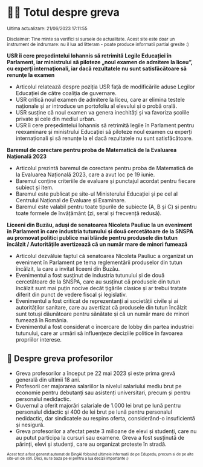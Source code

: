 # 👩‍🏫 Totul despre greva
<sub>Ultima actualizare: 21/06/2023 17:11:55</sub>

<sub>Disclaimer: Tine minte sa verifici si sursele de actualitate. Acest site este doar un instrument de indrumare: nu il lua ad litteram - poate produce informatii partial gresite :)</sub>

**USR îi cere președintelui Iohannis să retrimită Legile Educației în Parlament, iar ministrului să piloteze „noul examen de admitere la liceu”, cu experţi internaţionali, iar dacă rezultatele nu sunt satisfăcătoare să renunţe la examen**
- Articolul relatează despre poziția USR față de modificările aduse Legilor Educației de către coaliția de guvernare.
- USR critică noul examen de admitere la liceu, care ar elimina testele naționale și ar introduce un portofoliu al elevului și o probă orală.
- USR susține că noul examen va genera inechități și va favoriza școlile private și cele din mediul urban.
- USR îi cere președintelui Iohannis să retrimită legile în Parlament pentru reexaminare și ministrului Educației să piloteze noul examen cu experți internaționali și să renunțe la el dacă rezultatele nu sunt satisfăcătoare.

**Baremul de corectare pentru proba de Matematică de la Evaluarea Națională 2023**
- Articolul prezintă baremul de corectare pentru proba de Matematică de la Evaluarea Națională 2023, care a avut loc pe 19 iunie.
- Baremul conține criteriile de evaluare și punctajul acordat pentru fiecare subiect și item.
- Baremul este publicat pe site-ul Ministerului Educației și pe cel al Centrului Național de Evaluare și Examinare.
- Baremul este valabil pentru toate tipurile de subiecte (A, B și C) și pentru toate formele de învățământ (zi, seral și frecvență redusă).

**Liceeni din Buzău, aduși de senatoarea Nicoleta Pauliuc la un eveniment în Parlament în care industria tutunului și două cercetătoare de la SNSPA au promovat politici publice mai blânde pentru produsele din tutun încălzit / Autoritățile avertizează că un număr mare de minori fumează**
- Articolul dezvăluie faptul că senatoarea Nicoleta Pauliuc a organizat un eveniment în Parlament pe tema reglementării produselor din tutun încălzit, la care a invitat liceeni din Buzău.
- Evenimentul a fost susținut de industria tutunului și de două cercetătoare de la SNSPA, care au susținut că produsele din tutun încălzit sunt mai puțin nocive decât țigările clasice și ar trebui tratate diferit din punct de vedere fiscal și legislativ.
- Evenimentul a fost criticat de reprezentanți ai societății civile și ai autorităților sanitare, care au avertizat că produsele din tutun încălzit sunt totuși dăunătoare pentru sănătate și că un număr mare de minori fumează în România.
- Evenimentul a fost considerat o încercare de lobby din partea industriei tutunului, care ar urmări să influențeze deciziile politice în favoarea propriilor interese.

## 🏫 Despre greva profesorilor
- Greva profesorilor a început pe 22 mai 2023 și este prima grevă generală din ultimii 18 ani.
- Profesorii cer majorarea salariilor la nivelul salariului mediu brut pe economie pentru debutanți sau asistenți universitari, precum și pentru personalul nedidactic.
- Guvernul a oferit majorări salariale de 1.000 lei brut pe lună pentru personalul didactic și 400 de lei brut pe lună pentru personalul nedidactic, dar sindicatele au respins oferta, considerând-o insuficientă și nesigură.
- Greva profesorilor a afectat peste 3 milioane de elevi și studenți, care nu au putut participa la cursuri sau examene. Greva a fost susținută de părinți, elevi și studenți, care au organizat proteste în stradă.


<sub><sub>Acest text a fost generat automat de BingAI folosind ultimele informatii de pe Edupedu, precum si de pe alte site-uri de stiri. Deci, nu te baza pe el pentru a lua decizii importante :)</sub></sub>